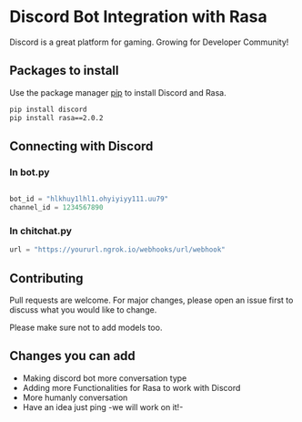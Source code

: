# Discord Bot Integration with Rasa


Discord is a great platform for gaming. Growing for Developer Community!

## Packages to install
Use the package manager [pip](https://pip.pypa.io/en/stable/) to install Discord and Rasa.

```bash
pip install discord
pip install rasa==2.0.2
```

## Connecting with Discord
### In bot.py
```python

bot_id = "hlkhuy1lhl1.ohyiyiyy111.uu79"
channel_id = 1234567890
```

### In chitchat.py
```python
url = "https://yoururl.ngrok.io/webhooks/url/webhook"
```

## Contributing
Pull requests are welcome. For major changes, please open an issue first to discuss what you would like to change.

Please make sure not to add models too.

## Changes you can add
- Making discord bot more conversation type
- Adding more Functionalities for Rasa to work with Discord
- More humanly conversation
- Have an idea just ping -we will work on it!-